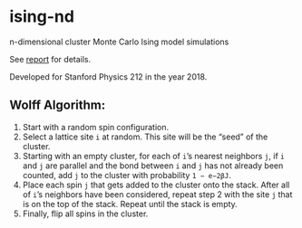 # ising-nd
n-dimensional cluster Monte Carlo Ising model simulations

See [report](report.pdf) for details.

Developed for Stanford Physics 212 in the year 2018.

Wolff Algorithm:
------------
  1. Start with a random spin configuration.
  2. Select a lattice site `i` at random. This site will be the “seed” of the cluster.
  3. Starting with an empty cluster, for each of `i`’s nearest neighbors `j`, if `i` and `j` are parallel and the bond between `i` and `j` has not already been counted, add `j` to the cluster with probability `1 − e−2βJ`.
  4. Place each spin `j` that gets added to the cluster onto the stack. After all of `i`’s neighbors have been considered, repeat step 2 with the site `j` that is on the top of the stack. Repeat until the stack is empty.
  5. Finally, flip all spins in the cluster.
